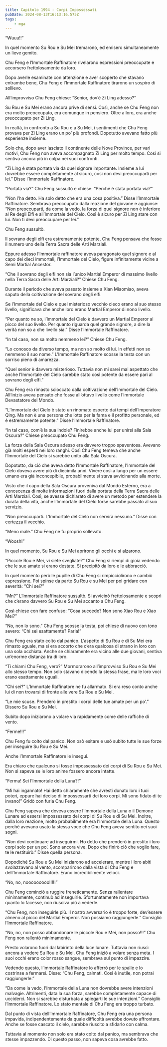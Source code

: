 ```yaml
---
title: Capitolo 1994 - Corpi Impossessati
pubDate: 2024-08-13T16:13:16.575Z
tags:
    - mga
---
```





“Wuuu!!”


In quel momento Su Rou e Su Mei tremarono, ed emisero simultaneamente un lieve gemito.


Chu Feng e l’Immortale Raffinatore rivelarono espressioni preoccupate e accorsero frettolosamente da loro.


Dopo averle esaminate con attenzione e aver scoperto che stavano entrambe bene, Chu Feng e l’Immortale Raffinatore tirarono un sospiro di sollievo.


All’improvviso Chu Feng chiese: “Senior, dov’è Zi Ling adesso?”


Su Rou e Su Mei erano ancora prive di sensi. Così, anche se Chu Feng non era molto preoccupato, era comunque in pensiero. Oltre a loro, era anche preoccupato per Zi Ling.


In realtà, in confronto a Su Rou e a Su Mei, i sentimenti che Chu Feng provava per Zi Ling erano un po’ più profondi. Dopotutto avevano fatto più esperienze insieme.


Solo che, dopo aver lasciato il continente delle Nove Province, per vari motivi, Chu Feng non aveva accompagnato Zi Ling per molto tempo. Così si sentiva ancora più in colpa nei suoi confronti.

“Zi Ling è stata portata via da quel signore importante. Insieme a lui dovrebbe essere completamente al sicuro, così non devi preoccuparti per lei.” Disse l’Immortale Raffinatore.

“Portata via?” Chu Feng sussultò e chiese: “Perché è stata portata via?”


“Non l’ha detto. Ha solo detto che era una cosa positiva.” Disse l’Immortale Raffinatore. Sembrava preoccupato dalla reazione del giovane e aggiunse: “Non preoccuparti, da come la vedo, la forza di quel signore non è inferiore al Re degli Elfi e all’Immortale del Cielo. Così è sicuro per Zi Ling stare con lui. Non ti devi preoccupare per lei.”


Chu Feng sussultò.


Il sovrano degli elfi era estremamente potente, Chu Feng pensava che fosse il numero uno della Terra Sacra delle Arti Marziali.


Eppure adesso l’Immortale raffinatore aveva paragonato quel signore e al capo dei dieci immortali, l’Immortale del Cielo, figure infinitamente vicine a Semi Martial Ancestor.


“Che il sovrano degli elfi non sia l’unico Martial Emperor di massimo livello nella Terra Sacra delle Arti Marziali?” Chiese Chu Feng.


Durante il periodo che aveva passato insieme a Xian Miaomiao, aveva saputo della coltivazione del sovrano degli elfi.


Se l’Immortale del Cielo e quel misterioso vecchio cieco erano al suo stesso livello, significava che anche loro erano Martial Emperor di nono livello.

“Per quanto ne so, l’Immortale del Cielo è davvero un Martial Emperor al picco del suo livello. Per quanto riguarda quel grande signore, a dire la verità non so a che livello sia.” Disse l’Immortale Raffinatore.


“In tal caso, non sa molto nemmeno lei?” Chiese Chu Feng.

“Lo conosco da diverso tempo, ma non so molto di lui. In effetti non so nemmeno il suo nome.” L’Immortale Raffinatore scosse la testa con un sorriso pieno di amarezza.

“Quel senior è davvero misterioso. Tuttavia non mi sarei mai aspettato che anche l’Immortale del Cielo sarebbe stato così potente da essere pari al sovrano degli elfi.”


Chu Feng era rimasto scioccato dalla coltivazione dell’Immortale del Cielo. All’inizio aveva pensato che fosse all’ottavo livello come l’Immortale Devastatore del Mondo.


“L’Immortale del Cielo è stato un rinomato esperto dai tempi dell’Imperatore Qing. Ma non è una persona che lotta per la fama e il profitto personale, ed è estremamente potente.” Disse l’Immortale Raffinatore.

“In tal caso, com’è la sua indole? Finirebbe anche lui per unirsi alla Sala Oscura?” Chiese preoccupato Chu Feng.


La forza della Sala Oscura adesso era davvero troppo spaventosa. Avevano già molti esperti nei loro ranghi. Così Chu Feng temeva che anche l’Immortale del Cielo si sarebbe unito alla Sala Oscura.


Dopotutto, da ciò che aveva detto l’Immortale Raffinatore, l’Immortale del Cielo doveva avere più di diecimila anni. Vivere così a lungo per un essere umano era già inconcepibile, probabilmente si stava avvicinando alla morte.


Visto che il capo della Sala Oscura proveniva dal Mondo Esterno, era a conoscenza di molte informazioni fuori dalla portata della Terra Sacra delle Arti Marziali. Così, se avesse dichiarato di avere un metodo per estendere la durata della vita, anche l’Immortale del Cielo forse sarebbe passato al suo servizio.


“Non preoccuparti. L’Immortale del Cielo non servirà nessuno.” Disse con certezza il vecchio.

“Meno male.” Chu Feng ne fu proprio sollevato.


“Woosh!”


In quel momento, Su Rou e Su Mei aprirono gli occhi e si alzarono.


“Piccole Rou e Mei, vi siete svegliate?” Chu Feng si riempì di gioia vedendo che le sue amate si erano destate. Si precipitò da loro e le abbracciò.


In quel momento però le pupille di Chu Feng si rimpicciolirono e cambiò espressione. Poi spinse da parte Su Rou e su Mei per poi gridare con severità: “Chi sei?”


“Mn?” L’Immortale Raffinatore sussultò. Si avvicinò frettolosamente e scoprì che c’erano davvero Su Rou e Su Mei accanto a Chu Feng.


Così chiese con fare confuso: “Cosa succede? Non sono Xiao Rou e Xiao Mei?”


“No, non lo sono.” Chu Feng scosse la testa, poi chiese di nuovo con tono severo: “Chi sei esattamente? Parla!”


Chu Feng era stato colto dal panico. L’aspetto di Su Rou e di Su Mei era rimasto uguale, ma si era accorto che c’era qualcosa di strano in loro con una sola occhiata. Anche se chiaramente era vicino alle due giovani, sentiva un’enorme distanza tra di loro.


“Ti chiami Chu Feng, vero?” Mormorarono all’improvviso Su Rou e Su Mei allo stesso tempo. Non solo stavano dicendo la stessa frase, ma le loro voci erano esattamente uguali.

“Chi sei?” L’Immortale Raffinatore ne fu allarmato. Si era reso conto anche lui di non trovarsi di fronte alle vere Su Rou e Su Mei.


“Le mie scuse. Prenderò in prestito i corpi delle tue amate per un po’.” Dissero Su Rou e Su Mei.


Subito dopo iniziarono a volare via rapidamente come delle raffiche di vento.

“Ferme!!!”


Chu Feng fu colto dal panico. Non osò esitare e usò subito tutte le sue forze per inseguire Su Rou e Su Mei.

Anche l’Immortale Raffinatore le inseguì.

Era chiaro che qualcuno si fosse impossessato dei corpi di Su Rou e Su Mei. Non si sapeva se le loro anime fossero ancora intatte.


“Ferma! Sei l’Immortale della Luna?!”


“Mi hai ingannato! Hai detto chiaramente che avresti donato loro i tuoi poteri, eppure hai deciso di impossessarti dei loro corpi. Mi sono fidato di te invano!” Gridò con furia Chu Feng.


Chu Feng sapeva che doveva essere l’Immortale della Luna o il Demone Lunare ad essersi impossessato dei corpi di Su Rou e di Su Mei. Inoltre, dalla loro reazione, molto probabilmente era l’Immortale della Luna. Questo perché avevano usato la stessa voce che Chu Feng aveva sentito nei suoi sogni.


“Non devi continuare ad inseguirmi. Ho detto che prenderò in prestito i loro corpi solo per un po’. Sono ancora vive. Dopo che finirò ciò che voglio fare, te le restituirò.” Disse quella persona.


Dopodiché Su Rou e Su Mei iniziarono ad accelerare, mentre i loro abiti svolazzavano al vento, scomparirono dalla vista di Chu Feng e dell’Immortale Raffinatore. Erano incredibilmente veloci.


“No, no, nooooooooo!!!!!”


Chu Feng cominciò a ruggire freneticamente. Senza rallentare minimamente, continuò ad inseguirle. Sfortunatamente non importava quanto lo facesse, non riusciva più a vederle.


“Chu Feng, non inseguirle più. Il nostro avversario è troppo forte, dev’essere almeno al picco del Martial Emperor. Non possiamo raggiungerle.” Consigliò l’Immortale Raffinatore.


“No, no, non posso abbandonare le piccole Rou e Mei, non posso!!!” Chu Feng non rallentò minimamente.

Presto volarono fuori dal labirinto della luce lunare. Tuttavia non riuscì ancora a vedere Su Rou e Su Mei. Chu Feng iniziò a volare senza meta. I suoi occhi erano color rosso sangue, sembrava sul punto di impazzire.


Vedendo questo, l’immortale Raffinatore lo afferrò per le spalle e lo costrinse a fermarsi. Disse: “Chu Feng, calmati. Così è inutile, non potrai raggiungerle.”


“Da come la vedo, l’Immortale della Luna non dovrebbe avere intenzioni malvagie. Altrimenti, data la sua forza, sarebbe completamente capace di ucciderci. Non si sarebbe disturbata a spiegarti le sue intenzioni.” Consigliò l’Immortale Raffinatore. Lo stato mentale di Chu Feng era troppo turbato.


Dal punto di vista dell’Immortale Raffinatore, Chu Feng era una persona impavida, indipendentemente da quale difficoltà avrebbe dovuto affrontare. Anche se fosse cascato il cielo, sarebbe riuscito a sfidarlo con calma.


Tuttavia al momento non solo era stato colto dal panico, ma sembrava che stesse impazzendo. Di questo passo, non sapeva cosa avrebbe fatto.

